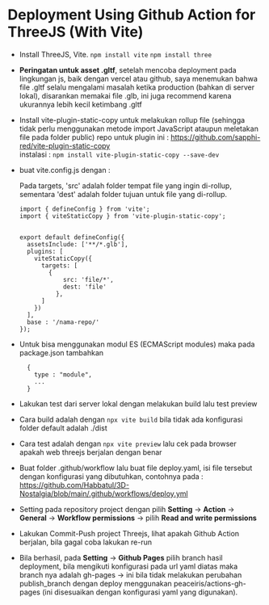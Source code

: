 # Deployment Using Github Action for ThreeJS (With Vite)

- Install ThreeJS, Vite. `npm install vite` `npm install three`
- **Peringatan untuk asset .gltf**, setelah mencoba deployment pada lingkungan js, baik dengan vercel atau github, saya menemukan bahwa file .gltf selalu mengalami masalah ketika production (bahkan di server lokal), disarankan memakai file .glb, ini juga recommend karena ukurannya lebih kecil ketimbang .gltf
- Install vite-plugin-static-copy untuk melakukan rollup file (sehingga tidak perlu menggunakan metode import JavaScript ataupun meletakan file pada folder public)
  repo untuk plugin ini : https://github.com/sapphi-red/vite-plugin-static-copy<br>
  instalasi : `npm install vite-plugin-static-copy --save-dev`
- buat vite.config.js dengan :
  
  Pada targets, 'src' adalah folder tempat file yang ingin di-rollup, sementara 'dest' adalah folder tujuan untuk file yang di-rollup.
  ```
  import { defineConfig } from 'vite';
  import { viteStaticCopy } from 'vite-plugin-static-copy';
  
  
  export default defineConfig({
    assetsInclude: ['**/*.glb'],
    plugins: [
      viteStaticCopy({
        targets: [
          {
              src: 'file/*',
              dest: 'file'
            },
        ]
      })
    ],
    base : '/nama-repo/'
  });
   ```
  
- Untuk bisa menggunakan modul ES (ECMAScript modules) maka pada package.json tambahkan
  
  ```
    {
      type : "module",
      ...
    }
- Lakukan test dari server lokal dengan melakukan build lalu test preview
- Cara build adalah dengan
    ``npx vite build``
  bila tidak ada konfigurasi folder default adalah ./dist
- Cara test adalah dengan
  ``npx vite preview``
  lalu cek pada browser apakah web threejs berjalan dengan benar
- Buat folder .github/workflow lalu buat file deploy.yaml, isi file tersebut dengan konfigurasi yang dibutuhkan, contohnya pada : https://github.com/Habbatul/3D-Nostalgia/blob/main/.github/workflows/deploy.yml
- Setting pada repository project dengan pilih **Setting** -> **Action** -> **General** -> **Workflow permissions** -> pilih **Read and write permissions**
- Lakukan Commit-Push project Threejs, lihat apakah Github Action berjalan, bila gagal coba lakukan re-run
- Bila berhasil, pada **Setting** -> **Github Pages** pilih branch hasil deployment, bila mengikuti konfigurasi pada url yaml diatas maka branch nya adalah gh-pages -> ini bila tidak melakukan perubahan publish_branch dengan deploy menggunakan peaceiris/actions-gh-pages (ini disesuaikan dengan konfigurasi yaml yang digunakan).

  
